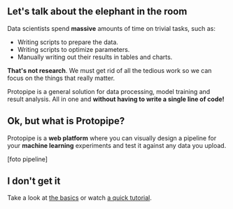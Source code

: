 ## Let's talk about the elephant in the room

Data scientists spend **massive** amounts of time on trivial tasks, such as:

* Writing scripts to prepare the data.
* Writing scripts to optimize parameters.
* Manually writing out their results in tables and charts.

**That's not research**. We must get rid of all the tedious work so we can focus on the things that really matter.

Protopipe is a general solution for data processing, model training and result analysis. All in one and **without having to write a single line of code!**

## Ok, but what is Protopipe?

Protopipe is a **web platform** where you can visually design a pipeline for your **machine learning** experiments and test it against any data you upload.

[foto pipeline]

## I don't get it

Take a look at [the basics](/basics.html) or watch [a quick tutorial](/tutorials/intro.html).
